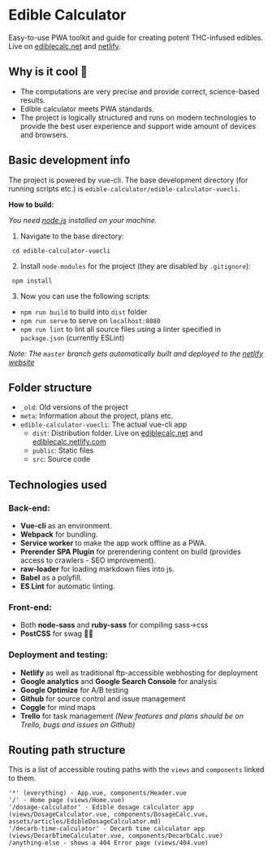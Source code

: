 # Edible Calculator
Easy-to-use PWA toolkit and guide for creating potent THC-infused edibles. Live on [ediblecalc.net](https://www.ediblecalc.net) and [netlify](https://ediblecalc.netlify.com).

## Why is it cool 💃
 - The computations are very precise and provide correct, science-based results.
 - Edible calculator meets PWA standards.
 - The project is logically structured and runs on modern technologies to provide the best user experience and support wide amount of devices and browsers.

## Basic development info
The project is powered by vue-cli. The base development directory (for running scripts etc.) is `edible-calculator/edible-calculator-vuecli`.

**How to build:**

*You need [node.js](https://nodejs.org/en/) installed on your machine.*

 1. Navigate to the base directory:

 ```
  cd edible-calculator-vuecli
 ```

 2. Install `node-modules` for the project (they are disabled by `.gitignore`):
 ```
  npm install
 ```

 3. Now you can use the following scripts:
  - `npm run build` to build into `dist` folder 
  - `npm run serve` to serve on `localhost:8080`
  - `npm run lint` to lint all source files using a linter specified in `package.json` (currently ESLint)

 *Note: The `master` branch gets automatically built and deployed to the [netlify website](https://ediblecalc.netlify.com)*

## Folder structure
 - ```_old```: Old versions of the project
 - ```meta```: Information about the project, plans etc.
 - ```edible-calculator-vuecli```: The actual vue-cli app
   - ```dist```: Distribution folder. Live on [ediblecalc.net](http://www.ediblecalc.net) and [ediblecalc.netlify.com](https://ediblecalc.netlify.com)
   - ```public```: Static files
   - ```src```: Source code

## Technologies used
### Back-end:
 - **Vue-cli** as an environment.
 - **Webpack** for bundling.
 - **Service worker** to make the app work offline as a PWA.
 - **Prerender SPA Plugin** for prerendering content on build (provides access to crawlers - SEO improvement).
 - **raw-loader** for loading markdown files into js.
 - **Babel** as a polyfill.
 - **ES Lint** for automatic linting.
### Front-end:
 - Both **node-sass** and **ruby-sass** for compiling sass->css
 - **PostCSS** for swag 🐱‍👤
 ### Deployment and testing:
 - **Netlify** as well as traditional ftp-accessible webhosting for deployment
 - **Google analytics** and **Google Search Console** for analysis
 - **Google Optimize** for A/B testing
 - **Github** for source control and issue management
 - **Coggle** for mind maps
 - **Trello** for task management *(New features and plans should be on Trello, bugs and issues on Github)*

## Routing path structure
This is a list of accessible routing paths with the `views` and `components` linked to them.
 ```
 '*' (everything) - App.vue, components/Header.vue
 '/' - Home page (views/Home.vue)
 '/dosage-calculator' - Edible dosage calculator app (views/DosageCalculator.vue, components/DosageCalc.vue, assets/articles/EdibleDosageCalculator.md)
 '/decarb-time-calculator' - Decarb time calculator app (views/DecarbTimeCalculator.vue, components/DecarbCalc.vue)
 /anything-else - shows a 404 Error page (views/404.vue)
 ```
